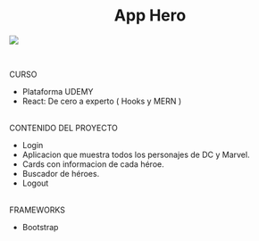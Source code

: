 <h1 align="center"><b> App Hero </b></h1>
   <p align="left">
   <img src="https://img.shields.io/badge/STATUS-FINISHED-green">
   </p>
<br>

CURSO
* Plataforma UDEMY
* React: De cero a experto ( Hooks y MERN )
<br><br>

CONTENIDO DEL PROYECTO
* Login
* Aplicacion que muestra todos los personajes de DC y Marvel.
* Cards con informacion de cada héroe.
* Buscador de héroes.
*  Logout
<br><br>

FRAMEWORKS 
* Bootstrap


